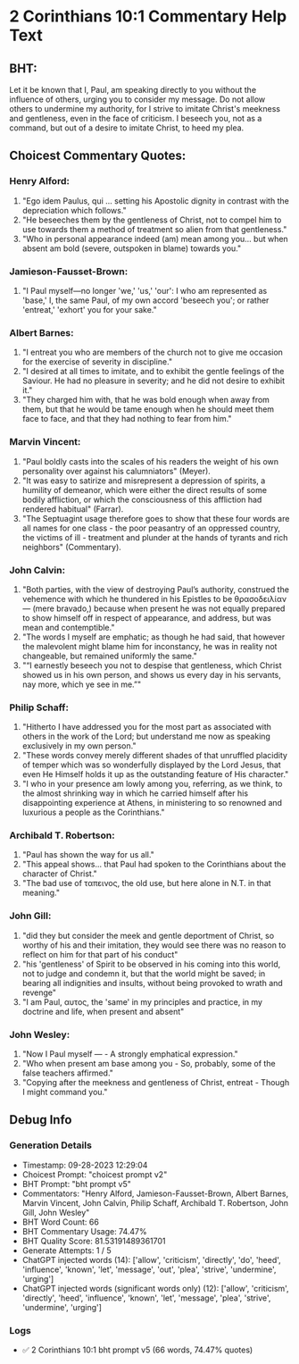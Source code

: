 # 2 Corinthians 10:1 Commentary Help Text

## BHT:
Let it be known that I, Paul, am speaking directly to you without the influence of others, urging you to consider my message. Do not allow others to undermine my authority, for I strive to imitate Christ's meekness and gentleness, even in the face of criticism. I beseech you, not as a command, but out of a desire to imitate Christ, to heed my plea.

## Choicest Commentary Quotes:
### Henry Alford:
1. "Ego idem Paulus, qui ... setting his Apostolic dignity in contrast with the depreciation which follows."
2. "He beseeches them by the gentleness of Christ, not to compel him to use towards them a method of treatment so alien from that gentleness."
3. "Who in personal appearance indeed (am) mean among you... but when absent am bold (severe, outspoken in blame) towards you."

### Jamieson-Fausset-Brown:
1. "I Paul myself—no longer 'we,' 'us,' 'our': I who am represented as 'base,' I, the same Paul, of my own accord 'beseech you'; or rather 'entreat,' 'exhort' you for your sake."

### Albert Barnes:
1. "I entreat you who are members of the church not to give me occasion for the exercise of severity in discipline."
2. "I desired at all times to imitate, and to exhibit the gentle feelings of the Saviour. He had no pleasure in severity; and he did not desire to exhibit it."
3. "They charged him with, that he was bold enough when away from them, but that he would be tame enough when he should meet them face to face, and that they had nothing to fear from him."

### Marvin Vincent:
1. "Paul boldly casts into the scales of his readers the weight of his own personality over against his calumniators" (Meyer).
2. "It was easy to satirize and misrepresent a depression of spirits, a humility of demeanor, which were either the direct results of some bodily affliction, or which the consciousness of this affliction had rendered habitual" (Farrar).
3. "The Septuagint usage therefore goes to show that these four words are all names for one class - the poor peasantry of an oppressed country, the victims of ill - treatment and plunder at the hands of tyrants and rich neighbors" (Commentary).

### John Calvin:
1. "Both parties, with the view of destroying Paul’s authority, construed the vehemence with which he thundered in his Epistles to be θρασοδειλίαν — (mere bravado,) because when present he was not equally prepared to show himself off in respect of appearance, and address, but was mean and contemptible."
2. "The words I myself are emphatic; as though he had said, that however the malevolent might blame him for inconstancy, he was in reality not changeable, but remained uniformly the same."
3. "“I earnestly beseech you not to despise that gentleness, which Christ showed us in his own person, and shows us every day in his servants, nay more, which ye see in me.”"

### Philip Schaff:
1. "Hitherto I have addressed you for the most part as associated with others in the work of the Lord; but understand me now as speaking exclusively in my own person."
2. "These words convey merely different shades of that unruffled placidity of temper which was so wonderfully displayed by the Lord Jesus, that even He Himself holds it up as the outstanding feature of His character."
3. "I who in your presence am lowly among you, referring, as we think, to the almost shrinking way in which he carried himself after his disappointing experience at Athens, in ministering to so renowned and luxurious a people as the Corinthians."

### Archibald T. Robertson:
1. "Paul has shown the way for us all."
2. "This appeal shows... that Paul had spoken to the Corinthians about the character of Christ."
3. "The bad use of ταπεινος, the old use, but here alone in N.T. in that meaning."

### John Gill:
1. "did they but consider the meek and gentle deportment of Christ, so worthy of his and their imitation, they would see there was no reason to reflect on him for that part of his conduct"
2. "his 'gentleness' of Spirit to be observed in his coming into this world, not to judge and condemn it, but that the world might be saved; in bearing all indignities and insults, without being provoked to wrath and revenge"
3. "I am Paul, αυτος, the 'same' in my principles and practice, in my doctrine and life, when present and absent"

### John Wesley:
1. "Now I Paul myself — - A strongly emphatical expression."
2. "Who when present am base among you - So, probably, some of the false teachers affirmed."
3. "Copying after the meekness and gentleness of Christ, entreat - Though I might command you."


## Debug Info
### Generation Details
- Timestamp: 09-28-2023 12:29:04
- Choicest Prompt: "choicest prompt v2"
- BHT Prompt: "bht prompt v5"
- Commentators: "Henry Alford, Jamieson-Fausset-Brown, Albert Barnes, Marvin Vincent, John Calvin, Philip Schaff, Archibald T. Robertson, John Gill, John Wesley"
- BHT Word Count: 66
- BHT Commentary Usage: 74.47%
- BHT Quality Score: 81.53191489361701
- Generate Attempts: 1 / 5
- ChatGPT injected words (14):
	['allow', 'criticism', 'directly', 'do', 'heed', 'influence', 'known', 'let', 'message', 'out', 'plea', 'strive', 'undermine', 'urging']
- ChatGPT injected words (significant words only) (12):
	['allow', 'criticism', 'directly', 'heed', 'influence', 'known', 'let', 'message', 'plea', 'strive', 'undermine', 'urging']

### Logs
- ✅ 2 Corinthians 10:1 bht prompt v5 (66 words, 74.47% quotes)
